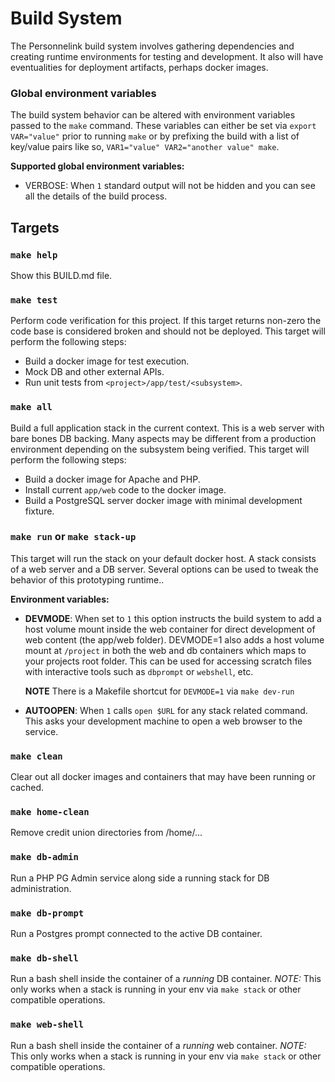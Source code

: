 Build System
========
The Personnelink build system involves gathering dependencies and creating runtime
environments for testing and development.  It also will have eventualities
for deployment artifacts, perhaps docker images.


### Global environment variables
The build system behavior can be altered with environment variables passed
to the `make` command.  These variables can either be set via 
`export VAR="value"` prior to running `make` or by prefixing the build with
a list of key/value pairs like so, `VAR1="value" VAR2="another value" make`.

**Supported global environment variables:**
 * VERBOSE: When `1` standard output will not be hidden and you can see
   all the details of the build process.


Targets
--------

### `make help`
Show this BUILD.md file.


### `make test`
Perform code verification for this project.  If this target returns non-zero
the code base is considered broken and should not be deployed.  This target
will perform the following steps:

 * Build a docker image for test execution.
 * Mock DB and other external APIs.
 * Run unit tests from  `<project>/app/test/<subsystem>`.


### `make all`
Build a full application stack in the current context.  This is a web server
with bare bones DB backing.  Many aspects may be different from a production
environment depending on the subsystem being verified.  This target will
perform the following steps:

 * Build a docker image for Apache and PHP.
 * Install current `app/web` code to the docker image.
 * Build a PostgreSQL server docker image with minimal development fixture.


### `make run` or `make stack-up`
This target will run the stack on your default docker host.  A stack consists
of a web server and a DB server.  Several options can be used to tweak the
behavior of this prototyping runtime..

**Environment variables:**

 * **DEVMODE**: When set to `1` this option instructs the build system to
   add a host volume mount inside the web container for direct development of
   web content (the app/web folder).  DEVMODE=1 also adds a host volume
   mount at `/project` in both the web and db containers which maps to your
   projects root folder.  This can be used for accessing scratch files with
   interactive tools such as `dbprompt` or `webshell`, etc.

   **NOTE** There is a Makefile shortcut for `DEVMODE=1` via `make dev-run`

 * **AUTOOPEN**: When `1` calls `open $URL` for any stack related command.
   This asks your development machine to open a web browser to the service.


### `make clean`
Clear out all docker images and containers that may have been running or
cached.


### `make home-clean`
Remove credit union directories from <ROOT>/home/...


### `make db-admin`
Run a PHP PG Admin service along side a running stack for DB administration.


### `make db-prompt`
Run a Postgres prompt connected to the active DB container.


### `make db-shell`
Run a bash shell inside the container of a _running_ DB container.
*NOTE:* This only works when a stack is running in your env via `make stack`
or other compatible operations.


### `make web-shell`
Run a bash shell inside the container of a _running_ web container.
*NOTE:* This only works when a stack is running in your env via `make stack`
or other compatible operations.

